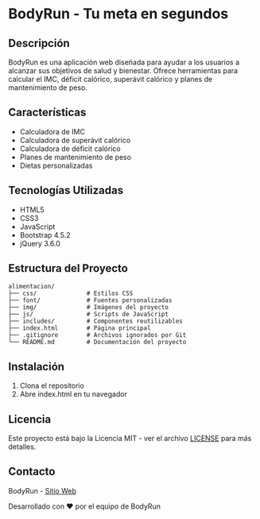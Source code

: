 # BodyRun - Tu meta en segundos

## Descripción
BodyRun es una aplicación web diseñada para ayudar a los usuarios a alcanzar sus objetivos de salud y bienestar. Ofrece herramientas para calcular el IMC, déficit calórico, superávit calórico y planes de mantenimiento de peso.

## Características
- Calculadora de IMC
- Calculadora de superávit calórico
- Calculadora de déficit calórico
- Planes de mantenimiento de peso
- Dietas personalizadas

## Tecnologías Utilizadas
- HTML5
- CSS3
- JavaScript
- Bootstrap 4.5.2
- jQuery 3.6.0

## Estructura del Proyecto
```
alimentacion/
├── css/              # Estilos CSS
├── font/             # Fuentes personalizadas
├── img/              # Imágenes del proyecto
├── js/               # Scripts de JavaScript
├── includes/         # Componentes reutilizables
├── index.html        # Página principal
├── .gitignore        # Archivos ignorados por Git
└── README.md         # Documentación del proyecto
```

## Instalación
1. Clona el repositorio
2. Abre index.html en tu navegador

## Licencia
Este proyecto está bajo la Licencia MIT - ver el archivo [LICENSE](LICENSE) para más detalles.

## Contacto
BodyRun - [Sitio Web](https://bodyrun.com)

Desarrollado con ❤️ por el equipo de BodyRun
